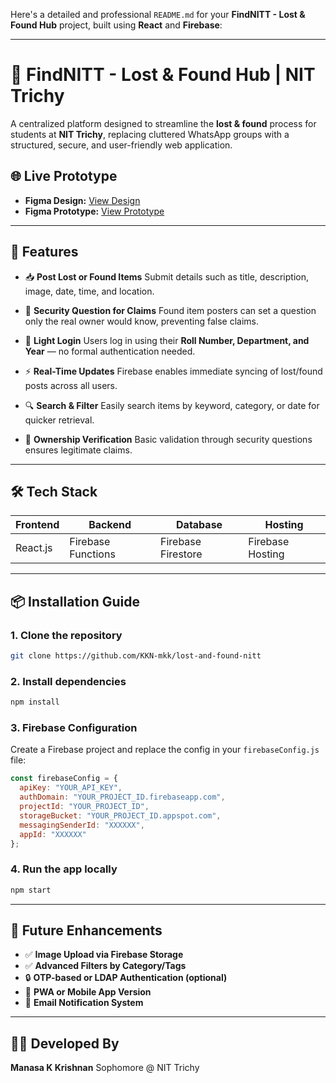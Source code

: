 Here's a detailed and professional `README.md` for your **FindNITT - Lost & Found Hub** project, built using **React** and **Firebase**:

---

# 🎒 FindNITT - Lost & Found Hub | NIT Trichy

A centralized platform designed to streamline the **lost & found** process for students at **NIT Trichy**, replacing cluttered WhatsApp groups with a structured, secure, and user-friendly web application.

## 🌐 Live Prototype

* **Figma Design:** [View Design](https://www.figma.com/design/5ZnwVWdP4aX8dSxWHXHS1j/TC_SOFTWARE_TASK?node-id=0-1&t=GONP7c7e3uxxXvMm-1)
* **Figma Prototype:** [View Prototype](https://www.figma.com/proto/5ZnwVWdP4aX8dSxWHXHS1j/TC_SOFTWARE_TASK?page-id=0%3A1&node-id=5-3&p=f&viewport=-39%2C197%2C0.32&t=H6HeVEKFxs91cObd-1&scaling=min-zoom&content-scaling=fixed&starting-point-node-id=5%3A3)

---

## 🚀 Features

* 📥 **Post Lost or Found Items**
  Submit details such as title, description, image, date, time, and location.

* 🔐 **Security Question for Claims**
  Found item posters can set a question only the real owner would know, preventing false claims.

* 👤 **Light Login**
  Users log in using their **Roll Number, Department, and Year** — no formal authentication needed.

* ⚡ **Real-Time Updates**
  Firebase enables immediate syncing of lost/found posts across all users.

* 🔍 **Search & Filter**
  Easily search items by keyword, category, or date for quicker retrieval.

* 🧠 **Ownership Verification**
  Basic validation through security questions ensures legitimate claims.

---

## 🛠 Tech Stack

| Frontend | Backend            | Database           | Hosting          |
| -------- | ------------------ | ------------------ | ---------------- |
| React.js | Firebase Functions | Firebase Firestore | Firebase Hosting |

---

## 📦 Installation Guide

### 1. Clone the repository

```bash
git clone https://github.com/KKN-mkk/lost-and-found-nitt
```

### 2. Install dependencies

```bash
npm install
```

### 3. Firebase Configuration

Create a Firebase project and replace the config in your `firebaseConfig.js` file:

```js
const firebaseConfig = {
  apiKey: "YOUR_API_KEY",
  authDomain: "YOUR_PROJECT_ID.firebaseapp.com",
  projectId: "YOUR_PROJECT_ID",
  storageBucket: "YOUR_PROJECT_ID.appspot.com",
  messagingSenderId: "XXXXXX",
  appId: "XXXXXX"
};
```

### 4. Run the app locally

```bash
npm start
```

---

## 📌 Future Enhancements

* ✅ **Image Upload via Firebase Storage**
* ✅ **Advanced Filters by Category/Tags**
* 🔒 **OTP-based or LDAP Authentication (optional)**
* 📲 **PWA or Mobile App Version**
* 📧 **Email Notification System**

---


## 👨‍💻 Developed By

**Manasa K Krishnan**
Sophomore @ NIT Trichy

